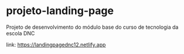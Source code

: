 # projeto-landing-page
Projeto de desenvolvimento do módulo base do curso de tecnologia da escola DNC


link: https://landingpagednc12.netlify.app
